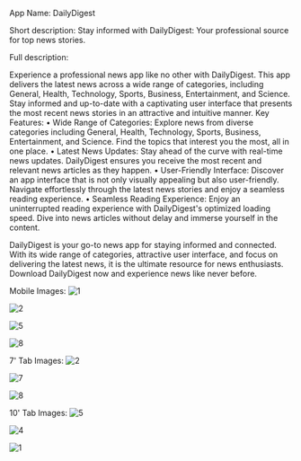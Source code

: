 App Name: DailyDigest

Short description: Stay informed with DailyDigest: Your professional source for top news stories.

Full description: 

Experience a professional news app like no other with DailyDigest. This app delivers the latest news across a wide range of categories, including General, Health, Technology, Sports, Business, Entertainment, and Science. Stay informed and up-to-date with a captivating user interface that presents the most recent news stories in an attractive and intuitive manner.
Key Features:
•	Wide Range of Categories: Explore news from diverse categories including General, Health, Technology, Sports, Business, Entertainment, and Science. Find the topics that interest you the most, all in one place.
•	Latest News Updates: Stay ahead of the curve with real-time news updates. DailyDigest ensures you receive the most recent and relevant news articles as they happen.
•	User-Friendly Interface: Discover an app interface that is not only visually appealing but also user-friendly. Navigate effortlessly through the latest news stories and enjoy a seamless reading experience.
•	Seamless Reading Experience: Enjoy an uninterrupted reading experience with DailyDigest's optimized loading speed. Dive into news articles without delay and immerse yourself in the content.

DailyDigest is your go-to news app for staying informed and connected. With its wide range of categories, attractive user interface, and focus on delivering the latest news, it is the ultimate resource for news enthusiasts. Download DailyDigest now and experience news like never before.

Mobile Images:
![1](https://github.com/djnikam/NewsApplication/assets/100481110/e29b3e15-e7b2-4212-afbf-5132ff1c6e42)

![2](https://github.com/djnikam/NewsApplication/assets/100481110/e47280f4-494f-46f7-88e0-5e11a237ea44)

![5](https://github.com/djnikam/NewsApplication/assets/100481110/52163e82-b9e7-4ae5-856d-0a9f73c4d190)

![8](https://github.com/djnikam/NewsApplication/assets/100481110/80c1b7f1-f31e-4e9a-b96f-09d70c985004)


7' Tab Images:
![2](https://github.com/djnikam/NewsApplication/assets/100481110/a2c88c1e-8081-4b7e-8afd-9bb901046594)

![7](https://github.com/djnikam/NewsApplication/assets/100481110/96c8d00c-b2ea-4184-afb9-4dc81cd98c76)

![8](https://github.com/djnikam/NewsApplication/assets/100481110/e14358ca-9890-409a-be1e-d271e419fa6f)


10' Tab Images:
![5](https://github.com/djnikam/NewsApplication/assets/100481110/13f9e6e1-69e1-495e-b56d-28631429293b)

![4](https://github.com/djnikam/NewsApplication/assets/100481110/ac32b5ba-e437-403d-ac13-a25bc9264e10)

![1](https://github.com/djnikam/NewsApplication/assets/100481110/8ad056c4-e335-43bb-847c-52f2ba9d223f)












